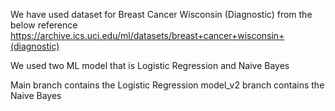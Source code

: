 We have used dataset for Breast Cancer Wisconsin (Diagnostic) from the below reference https://archive.ics.uci.edu/ml/datasets/breast+cancer+wisconsin+(diagnostic)

We used two ML model that is Logistic Regression and Naive Bayes

Main branch contains the Logistic Regression model_v2 branch contains the Naive Bayes
